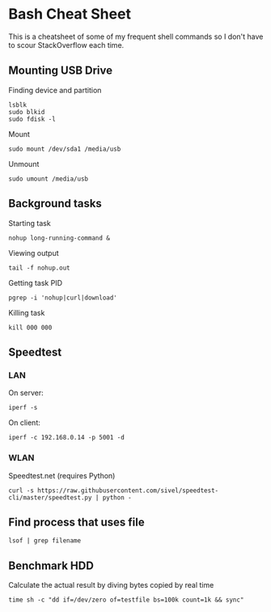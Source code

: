 
# Bash Cheat Sheet

This is a cheatsheet of some of my frequent shell commands so I don't have to scour StackOverflow each time.


## Mounting USB Drive

Finding device and partition
```
lsblk
sudo blkid
sudo fdisk -l
```

Mount
```
sudo mount /dev/sda1 /media/usb
```

Unmount
```
sudo umount /media/usb
```

## Background tasks

Starting task
```
nohup long-running-command &
```

Viewing output
```
tail -f nohup.out
```

Getting task PID
```
pgrep -i 'nohup|curl|download'

```
Killing task
```
kill 000 000
```

## Speedtest

### LAN

On server:
```
iperf -s
```

On client:
```
iperf -c 192.168.0.14 -p 5001 -d
```

### WLAN

Speedtest.net (requires Python)
```
curl -s https://raw.githubusercontent.com/sivel/speedtest-cli/master/speedtest.py | python -
```

## Find process that uses file

```
lsof | grep filename
```

## Benchmark HDD

Calculate the actual result by diving bytes copied by real time
```
time sh -c "dd if=/dev/zero of=testfile bs=100k count=1k && sync"
```
